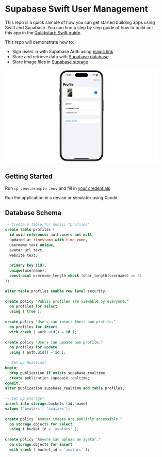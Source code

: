 # Supabase Swift User Management

This repo is a quick sample of how you can get started building apps using Swift and Supabase. You can find a step by step guide of how to build out this app in the [Quickstart: Swift guide](https://supabase.io/docs/guides/with-swift). 

This repo will demonstrate how to:
- Sign users in with Supabase Auth using [magic link](https://supabase.io/docs/reference/dart/auth-signin#sign-in-with-magic-link)
- Store and retrieve data with [Supabase database](https://supabase.io/docs/guides/database)
- Store image files in [Supabase storage](https://supabase.io/docs/guides/storage)

![Supabase User Management example](supabase-swift-demo.png)

## Getting Started

Run `cp .env.example .env` and fill in [your credentials](https://supabase.io/docs/guides/with-flutter#get-the-api-keys).

Run the application in a device or simulator using Xcode.

## Database Schema

```sql
-- Create a table for public "profiles"
create table profiles (
  id uuid references auth.users not null,
  updated_at timestamp with time zone,
  username text unique,
  avatar_url text,
  website text,

  primary key (id),
  unique(username),
  constraint username_length check (char_length(username) >= 3)
);

alter table profiles enable row level security;

create policy "Public profiles are viewable by everyone."
  on profiles for select
  using ( true );

create policy "Users can insert their own profile."
  on profiles for insert
  with check ( auth.uid() = id );

create policy "Users can update own profile."
  on profiles for update
  using ( auth.uid() = id );

-- Set up Realtime!
begin;
  drop publication if exists supabase_realtime;
  create publication supabase_realtime;
commit;
alter publication supabase_realtime add table profiles;

-- Set up Storage!
insert into storage.buckets (id, name)
values ('avatars', 'avatars');

create policy "Avatar images are publicly accessible."
  on storage.objects for select
  using ( bucket_id = 'avatars' );

create policy "Anyone can upload an avatar."
  on storage.objects for insert
  with check ( bucket_id = 'avatars' );
```